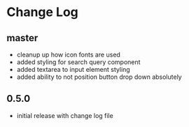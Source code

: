 # Change Log

## master

- cleanup up how icon fonts are used
- added styling for search query component
- added textarea to input element styling
- added ability to not position button drop down absolutely

## 0.5.0

- initial release with change log file
